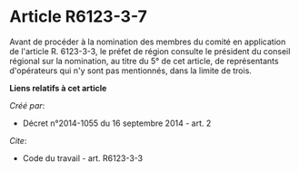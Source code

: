 # Article R6123-3-7

Avant de procéder à la nomination des membres du comité en application de l'article R. 6123-3-3, le préfet de région consulte
le président du conseil régional sur la nomination, au titre du 5° de cet article, de représentants d'opérateurs qui n'y sont
pas mentionnés, dans la limite de trois.

**Liens relatifs à cet article**

_Créé par_:

  - Décret n°2014-1055 du 16 septembre 2014 - art. 2

_Cite_:

  - Code du travail - art. R6123-3-3

